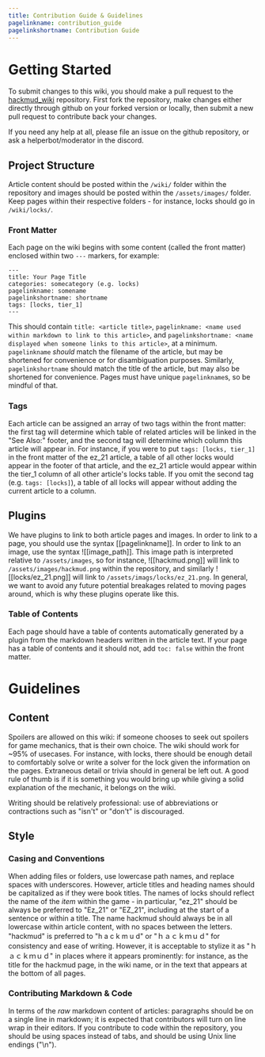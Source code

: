 ```yaml
---
title: Contribution Guide & Guidelines
pagelinkname: contribution_guide
pagelinkshortname: Contribution Guide
---
```


# Getting Started

To submit changes to this wiki, you should make a pull request to the [hackmud_wiki](https://github.com/DrizzlyBear/hackmud_wiki) repository. First fork the repository, make changes either directly through github on your forked version or locally, then submit a new pull request to contribute back your changes.

If you need any help at all, please file an issue on the github repository, or ask a helperbot/moderator in the discord.

## Project Structure

Article content should be posted within the `/wiki/` folder within the repository and images should be posted within the `/assets/images/` folder. Keep pages within their respective folders - for instance, locks should go in `/wiki/locks/`.

### Front Matter

Each page on the wiki begins with some content (called the front matter) enclosed within two `---` markers, for example: 

```
---
title: Your Page Title
categories: somecategory (e.g. locks)
pagelinkname: somename
pagelinkshortname: shortname
tags: [locks, tier_1]
---
```

This should contain `title: <article title>`, `pagelinkname: <name used within markdown to link to this article>`, and `pagelinkshortname: <name displayed when someone links to this article>`, at a minimum. `pagelinkname` _should_ match the filename of the article, but may be shortened for convenience or for disambiguation purposes. Similarly, `pagelinkshortname` should match the title of the article, but may also be shortened for convenience. Pages must have unique `pagelinkname`s, so be mindful of that.

### Tags

Each article can be assigned an array of two tags within the front matter: the first tag will determine which table of related articles will be linked in the "See Also:" footer, and the second tag will determine which column this article will appear in. For instance, if you were to put `tags: [locks, tier_1]` in the front matter of the ez_21 article, a table of all other locks would appear in the footer of that article, and the ez_21 article would appear within the tier_1 column of all other article's locks table. If you omit the second tag (e.g. `tags: [locks]`), a table of all locks will appear without adding the current article to a column.

## Plugins

We have plugins to link to both article pages and images. In order to link to a page, you should use the syntax \[\[pagelinkname\]\]. In order to link to an image, use the syntax !\[\[image_path\]\]. This image path is interpreted relative to `/assets/images`, so for instance, !\[\[hackmud.png\]\] will link to `/assets/images/hackmud.png` within the repository, and similarly !\[\[locks/ez_21.png\]\] will link to `/assets/imags/locks/ez_21.png`. In general, we want to avoid any future potential breakages related to moving pages around, which is why these plugins operate like this.

### Table of Contents

Each page should have a table of contents automatically generated by a plugin from the markdown headers written in the article text. If your page has a table of contents and it should not, add `toc: false` within the front matter.

# Guidelines

## Content

Spoilers are allowed on this wiki: if someone chooses to seek out spoilers for game mechanics, that is their own choice. The wiki should work for ~95% of usecases. For instance, with locks, there should be enough detail to comfortably solve or write a solver for the lock given the information on the pages. Extraneous detail or trivia should in general be left out. A good rule of thumb is if it is something you would bring up while giving a solid explanation of the mechanic, it belongs on the wiki.

Writing should be relatively professional: use of abbreviations or contractions such as "isn't" or "don't" is discouraged.

## Style

### Casing and Conventions

When adding files or folders, use lowercase path names, and replace spaces with underscores. However, article titles and heading names should be capitalized as if they were book titles. The names of locks should reflect the name of the _item_ within the game - in particular, "ez_21" should be always be preferred to "Ez_21" or "EZ_21", including at the start of a sentence or within a title. The name hackmud should always be in all lowercase within article content, with no spaces between the letters. "hackmud" is preferred to "h a c k m u d" or "ｈａｃｋｍｕｄ" for consistency and ease of writing. However, it is acceptable to stylize it as "ｈａｃｋｍｕｄ" in places where it appears prominently: for instance, as the title for the hackmud page, in the wiki name, or in the text that appears at the bottom of all pages.

### Contributing Markdown & Code

In terms of the _raw_ markdown content of articles: paragraphs should be on a single line in markdown; it is expected that contributors will turn on line wrap in their editors. If you contribute to code within the repository, you should be using spaces instead of tabs, and should be using Unix line endings ("\\n").
